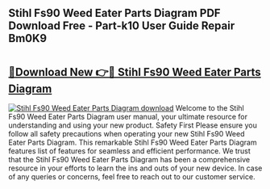 ## Stihl Fs90 Weed Eater Parts Diagram PDF Download Free - Part-k10 User Guide Repair Bm0K9

# <h2><a href="http://dfu9ehz.blite.top/?on=Stihl+Fs90+Weed+Eater+Parts+Diagram">🔗Download New 👉🔴 Stihl Fs90 Weed Eater Parts Diagram</a></h2>

[![Stihl Fs90 Weed Eater Parts Diagram download](https://i.imgur.com/lujVjoI.png)](http://dfu9ehz.blite.top/?on=Stihl+Fs90+Weed+Eater+Parts+Diagram)
Welcome to the Stihl Fs90 Weed Eater Parts Diagram user manual, your ultimate resource for understanding and using your new product. Safety First Please ensure you follow all safety precautions when operating your new Stihl Fs90 Weed Eater Parts Diagram. This remarkable Stihl Fs90 Weed Eater Parts Diagram features list of features for seamless and efficient performance. We trust that the Stihl Fs90 Weed Eater Parts Diagram has been a comprehensive resource in your efforts to learn the ins and outs of your new device. In case of any queries or concerns, feel free to reach out to our customer service.
